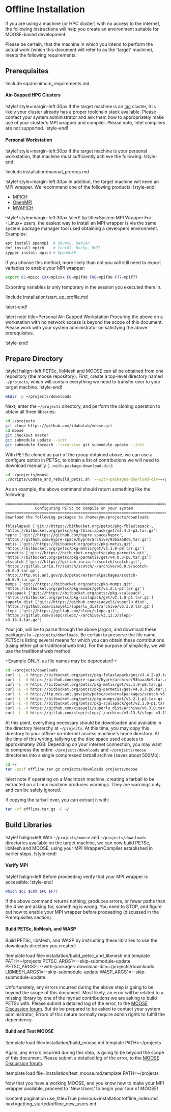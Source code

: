 # Offline Installation

If you are using a machine (or HPC cluster) with no access to the internet, the following
instructions will help you create an environment suitable for MOOSE-based development.

Please be certain, that the machine in which you intend to perform the actual work (which this
document will refer to as the 'target' machine), meets the following requirements:

## Prerequisites

!include sqa/minimum_requirements.md

#### Air-Gapped HPC Clusters

!style! style=margin-left:30px
If the target machine is an [!ac](HPC) cluster, it is likely your cluster already has a proper toolchain
stack available. Please contact your system administrator and ask them how to appropriately make use
of your cluster's MPI wrapper and compiler. Please note, Intel compilers are not supported.
!style-end!

#### Personal Workstation

!style! style=margin-left:30px
If the target machine is your personal workstation, that machine must sufficiently achieve the
following:
!style-end!

!include installation/manual_prereqs.md

!style! style=margin-left:30px
In addition, the target machine will need an MPI wrapper. We recommend one of the following
products:
!style-end!

- [MPICH](https://www.mpich.org/)
- [OpenMPI](https://www.open-mpi.org/)
- [MVAPICH](https://mvapich.cse.ohio-state.edu/)

!style! style=margin-left:30px
!alert! tip title=System MPI Wrapper
For +Linux+ users, the easiest way to install an MPI wrapper is via the same system package manager
tool used obtaining a developers environment. Examples:

```bash
apt install openmpi  # Ubuntu, Debian
dnf install mpich    # CentOS, Rocky, RHEL
zypper install mpich # OpenSUSE
```

If you choose this method, more likely than not you will still need to export variables to enable
your MPI wrapper:

```bash
export CC=mpicc CXX=mpicxx FC=mpif90 F90=mpif90 F77=mpif77
```

Exporting variables is only temporary in the session you executed them in.

!include installation/start_up_profile.md

!alert-end!

!alert note title=Personal Air-Gapped Workstation
Procuring the above on a workstation with no network access is beyond the scope of this document.
Please work with your system administrator on satisfying the above prerequisites.

!style-end!

## Prepare Directory

!style! halign=left
PETSc, libMesh and MOOSE can all be obtained from one repository (the moose repository). First,
create a top-level directory named `~/projects`, which will contain everything we need to transfer
over to your target machine.
!style-end!

```bash
mkdir -p ~/projects/downloads
```

Next, enter the `~/projects` directory, and perform the cloning operation to obtain all three
libraries:

```bash
cd ~/projects
git clone https://github.com/idaholab/moose.git
cd moose
git checkout master
git submodule update --init
git submodule foreach --recursive git submodule update --init
```

With PETSc cloned as part of the group obtained above, we can use a configure option in PETSc, to
obtain a list of contributions we will need to download manually (`--with-package-download-dir`):

```bash
cd ~/projects/moose
./scripts/update_and_rebuild_petsc.sh  --with-packages-download-dir=~/projects/downloads
```

As an example, the above command should return something like the following:

```pre
===============================================================================
             Configuring PETSc to compile on your system
===============================================================================
Download the following packages to /home/you/projects/downloads

fblaslapack ['git://https://bitbucket.org/petsc/pkg-fblaslapack', 'https://bitbucket.org/petsc/pkg-fblaslapack/get/v3.4.2-p3.tar.gz']
hypre ['git://https://github.com/hypre-space/hypre', 'https://github.com/hypre-space/hypre/archive/93baaa8c9.tar.gz']
metis ['git://https://bitbucket.org/petsc/pkg-metis.git', 'https://bitbucket.org/petsc/pkg-metis/get/v5.1.0-p8.tar.gz']
parmetis ['git://https://bitbucket.org/petsc/pkg-parmetis.git', 'https://bitbucket.org/petsc/pkg-parmetis/get/v4.0.3-p6.tar.gz']
ptscotch ['git://https://gitlab.inria.fr/scotch/scotch.git', 'https://gitlab.inria.fr/scotch/scotch/-/archive/v6.0.9/scotch-v6.0.9.tar.gz', 'http://ftp.mcs.anl.gov/pub/petsc/externalpackages/scotch-v6.0.9.tar.gz']
mumps ['git://https://bitbucket.org/petsc/pkg-mumps.git', 'https://bitbucket.org/petsc/pkg-mumps/get/v5.2.1-p2.tar.gz']
scalapack ['git://https://bitbucket.org/petsc/pkg-scalapack', 'https://bitbucket.org/petsc/pkg-scalapack/get/v2.1.0-p1.tar.gz']
superlu_dist ['git://https://github.com/xiaoyeli/superlu_dist', 'https://github.com/xiaoyeli/superlu_dist/archive/v6.3.0.tar.gz']
slepc ['git://https://gitlab.com/slepc/slepc.git', 'https://gitlab.com/slepc/slepc/-/archive/v3.13.3/slepc-v3.13.3.tar.gz']
```

Your job, will be to parse through the above jargon, and download these packages to
`~/projects/downloads`. Be certain to preserve the file name. PETSc is listing several means for
which you can obtain these contributions (using either git or traditional web link). For the purpose
of simplicity, we will use the traditional web method.

+Example ONLY, as file names may be deprecated!:+

```bash
cd ~/projects/downloads
curl -L -O https://bitbucket.org/petsc/pkg-fblaslapack/get/v3.4.2-p3.tar.gz
curl -L -O https://github.com/hypre-space/hypre/archive/93baaa8c9.tar.gz
curl -L -O https://bitbucket.org/petsc/pkg-metis/get/v5.1.0-p8.tar.gz
curl -L -O https://bitbucket.org/petsc/pkg-parmetis/get/v4.0.3-p6.tar.gz
curl -L -O http://ftp.mcs.anl.gov/pub/petsc/externalpackages/scotch-v6.0.9.tar.gz
curl -L -O https://bitbucket.org/petsc/pkg-mumps/get/v5.2.1-p2.tar.gz
curl -L -O https://bitbucket.org/petsc/pkg-scalapack/get/v2.1.0-p1.tar.gz
curl -L -O https://github.com/xiaoyeli/superlu_dist/archive/v6.3.0.tar.gz
curl -L -O https://gitlab.com/slepc/slepc/-/archive/v3.13.3/slepc-v3.13.3.tar.gz
```

At this point, everything necessary should be downloaded and available in the directory hierarchy at
`~/projects`. At this time, you may copy this directory to your offline-no-internet access machine's
home directory. At the time of this writing, tallying up the disc space used equates to
approximately 2GB. Depending on your internet connection, you may want to compress the entire
`~/projects/downloads` and `~/projects/moose` directories into a single compressed tarball archive
(saves about 500Mb):

```bash
cd ~/
tar -pzcf offline.tar.gz projects/downloads projects/moose
```

!alert note
If operating on a Macintosh machine, creating a tarball to be extracted on a Linux machine produces
warnings. They are warnings only, and can be safely ignored.

If copying the tarball over, you can extract it with:

```bash
tar -xf offline.tar.gz -C ~/
```

## Build Libraries

!style! halign=left
With `~/projects/moose` and `~/projects/downloads` directories available on the target machine, we
can now build PETSc, libMesh and MOOSE, using your MPI Wrapper/Compiler established in earlier
steps.
!style-end!

#### Verify MPI

!style! halign=left
Before proceeding verify that your MPI wrapper is accessible:
!style-end!

```bash
which $CC $CXX $FC $F77
```

If the above command returns nothing, produces errors, or fewer paths than the 4 we are asking for,
something is wrong. You need to STOP, and figure out how to enable your MPI wrapper before
proceeding (discussed in the Prerequisites section).

#### Build PETSc, libMesh, and WASP

Build PETSc, libMesh, and WASP by instructing these libraries to use the downloads directory you created:

!template load file=installation/build_petsc_and_libmesh.md.template PATH=~/projects PETSC_ARGS1=--skip-submodule-update PETSC_ARGS2=--with-packages-download-dir=~/projects/downloads LIBMESH_ARGS1=--skip-submodule-update WASP_ARGS1=--skip-submodule-update

Unfortunately, any errors incurred during the above step is going to be beyond the scope of this
document. Most likely, an error will be related to a missing library by one of the myriad
contributions we are asking to build PETSc with. Please submit a detailed log of the error, to the
[MOOSE Discussion forum](https://github.com/idaholab/moose/discussions). But do be prepared to be
asked to contact your system administrator; Errors of this nature normally require admin rights to
fulfill the dependency.

#### Build and Test MOOSE

!template load file=installation/build_moose.md.template PATH=~/projects

Again, any errors incurred during this step, is going to be beyond the scope of this document.
Please submit a detailed log of the error, to the
[MOOSE Discussion forum](https://github.com/idaholab/moose/discussions).

!template load file=installation/test_moose.md.template PATH=~/projects

Now that you have a working MOOSE, and you know how to make your MPI wrapper available, proceed to
'New Users' to begin your tour of MOOSE!

!content pagination use_title=True
                    previous=installation/offline_index.md
                    next=getting_started/offline_new_users.md
